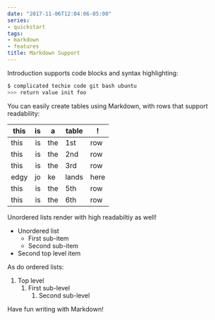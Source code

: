 ```yaml
---
date: "2017-11-06T12:04:06-05:00"
series:
- quickstart
tags:
- markdown
- features
title: Markdown Support
---
```


Introduction supports code blocks and syntax highlighting:

```sh
$ complicated techie code git bash ubuntu
>>> return value init foo
```

You can easily create tables using Markdown, with rows that support readability:

| this | is | a   | table | !
|------|---:|-----|-------|---
| this | is | the | 1st   | row
| this | is | the | 2nd   | row
| this | is | the | 3rd   | row
| edgy | jo | ke  | lands | here
| this | is | the | 5th   | row
| this | is | the | 6th   | row

Unordered lists render with high readabiltiy as well!

- Unordered list
  - First sub-item
  - Second sub-item
- Second top level item

As do ordered lists:

1. Top level
    1. First sub-level
        1. Second sub-level

Have fun writing with Markdown!
